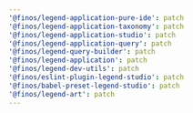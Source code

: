 ```yaml
---
'@finos/legend-application-pure-ide': patch
'@finos/legend-application-taxonomy': patch
'@finos/legend-application-studio': patch
'@finos/legend-application-query': patch
'@finos/legend-query-builder': patch
'@finos/legend-application': patch
'@finos/legend-dev-utils': patch
'@finos/eslint-plugin-legend-studio': patch
'@finos/babel-preset-legend-studio': patch
'@finos/legend-art': patch
---
```

